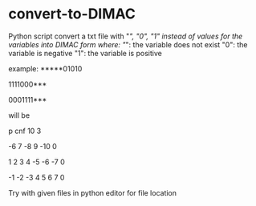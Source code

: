 # convert-to-DIMAC
Python script
convert a txt file with "*", "0", "1" instead of values for the variables into DIMAC form where:
"*": the variable does not exist
"0": the variable is negative
"1": the variable is positive

example:
*****01010

1111000***

0001111***

will be

p cnf 10 3

-6 7 -8 9 -10 0
 
 1 2 3 4 -5 -6 -7 0
 
 -1 -2 -3 4 5 6 7 0

Try with given files in python editor for file location
